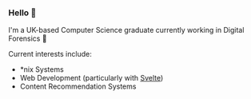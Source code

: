 ### Hello 👋

I'm a UK-based Computer Science graduate currently working in Digital Forensics 🔎

Current interests include:
  - \*nix Systems
  - Web Development (particularly with [Svelte](https://svelte.dev/))
  - Content Recommendation Systems
